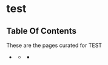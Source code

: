 



# test


<h2>Table Of Contents</h2>

These are the pages curated for TEST
- [](./communication/communication.md)
    - [](./communication/comms-overview.md)
        - [](./communication/comms-overview/comms-overview-principles.md)
